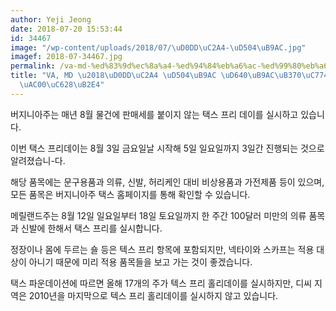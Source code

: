 ```yaml
---
author: Yeji Jeong
date: 2018-07-20 15:53:44
id: 34467
image: "/wp-content/uploads/2018/07/\uD0DD\uC2A4-\uD504\uB9AC.jpg"
imagef: 2018-07-34467.jpg
permalink: /va-md-%ed%83%9d%ec%8a%a4-%ed%94%84%eb%a6%ac-%ed%99%80%eb%a6%ac%eb%8d%b0%ec%9d%b4-%eb%8b%a4%ea%b0%80%ec%98%a8%eb%8b%a4/
title: "VA, MD \u2018\uD0DD\uC2A4 \uD504\uB9AC \uD640\uB9AC\uB370\uC774\u2019 \uB2E4\
  \uAC00\uC628\uB2E4"
---
```


버지니아주는 매년 8월 물건에 판매세를 붙이지 않는 택스 프리 데이를 실시하고 있습니다.

이번 택스 프리데이는 8월 3일 금요일날 시작해 5일 일요일까지 3일간 진행되는 것으로 알려졌습니-다.

해당 품목에는 문구용품과 의류, 신발, 허리케인 대비 비상용품과 가전제품 등이 있으며, 모든 품목은 버지니아주 택스 홈페이지를 통해 확인할 수 있습니다.

메릴랜드주는 8월 12일 일요일부터 18일 토요일까지 한 주간 100달러 미만의 의류 품목과 신발에 한해서 택스 프리를 실시합니다.

정장이나 몸에 두르는 숄 등은 텍스 프리 항목에 포함되지만, 넥타이와 스카프는 적용 대상이 아니기 때문에 미리 적용 품목들을 보고 가는 것이 좋겠습니다.

택스 파운데이션에 따르면 올해 17개의 주가 텍스 프리 홀리데이를 실시하지만, 디씨 지역은 2010년을 마지막으로 텍스 프리 홀리데이를 실시하지 않고 있습니다.